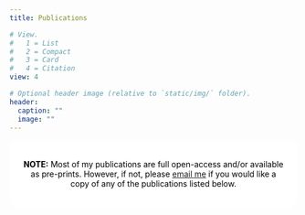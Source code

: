 ```yaml
---
title: Publications

# View.
#   1 = List
#   2 = Compact
#   3 = Card
#   4 = Citation
view: 4

# Optional header image (relative to `static/img/` folder).
header:
  caption: ""
  image: ""
---
```


<html>
  <style>
    section {
        background: white;
        border-radius: 1em;
        padding: 20px; 
        text-align: center;
        margin-bottom: 25px;}
  </style>
  <section>
      <div> 
      <p style="color:black"><strong>NOTE:</strong>  Most of my publications are full open-access and/or available as pre-prints. However, if not, please <a href="/en/#contact">email me</a> if you would like a copy of any of the publications listed below. </p>
    </div>
  </section>
